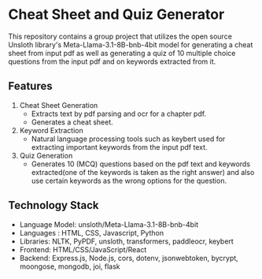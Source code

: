 # Cheat Sheet and Quiz Generator

This repository contains a group project that utilizes the open source Unsloth library's Meta-Llama-3.1-8B-bnb-4bit model for generating a cheat sheet from input pdf as well as generating a quiz of 10 multiple choice questions from the input pdf and on keywords extracted from it.

## Features
1) Cheat Sheet Generation
   * Extracts text by pdf parsing and ocr for a chapter pdf.
   * Generates a cheat sheet.
2) Keyword Extraction
   * Natural language processing tools such as keybert used for extracting important keywords from      the input pdf text.
3) Quiz Generation
   * Generates 10 (MCQ) questions based on the pdf text and keywords extracted(one of the keywords is taken as the right answer) and also use certain keywords as the wrong options for the question. 

  ## Technology Stack
  * Language Model: unsloth/Meta-Llama-3.1-8B-bnb-4bit
  * Languages : HTML, CSS, Javascript, Python
  * Libraries: NLTK, PyPDF, unsloth, transformers, paddleocr, keybert
  * Frontend: HTML/CSS/JavaScript/React
  * Backend: Express.js, Node.js, cors, dotenv, jsonwebtoken, bycrypt, moongose, mongodb, joi, flask
